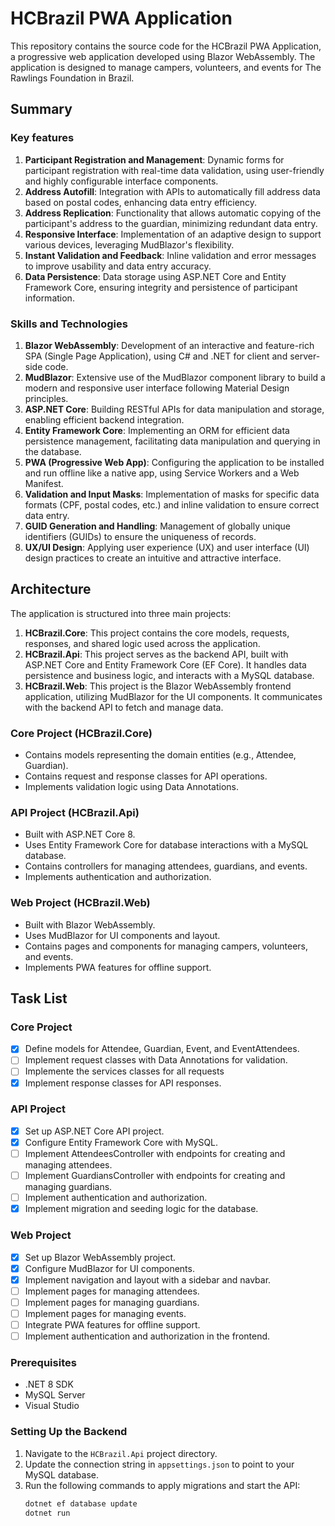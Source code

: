# HCBrazil PWA Application
This repository contains the source code for the HCBrazil PWA Application, a progressive web application developed using Blazor WebAssembly. The application is designed to manage campers, volunteers, and events for The Rawlings Foundation in Brazil.

## Summary
### Key features
1. **Participant Registration and Management**: Dynamic forms for participant registration with real-time data validation, using user-friendly and highly configurable interface components.
2. **Address Autofill**: Integration with APIs to automatically fill address data based on postal codes, enhancing data entry efficiency.
3. **Address Replication**: Functionality that allows automatic copying of the participant's address to the guardian, minimizing redundant data entry.
4. **Responsive Interface**: Implementation of an adaptive design to support various devices, leveraging MudBlazor's flexibility.
5. **Instant Validation and Feedback**: Inline validation and error messages to improve usability and data entry accuracy.
6. **Data Persistence**: Data storage using ASP.NET Core and Entity Framework Core, ensuring integrity and persistence of participant information.
   
### Skills and Technologies

1. **Blazor WebAssembly**: Development of an interactive and feature-rich SPA (Single Page Application), using C# and .NET for client and server-side code.
2. **MudBlazor**: Extensive use of the MudBlazor component library to build a modern and responsive user interface following Material Design principles.
3. **ASP.NET Core**: Building RESTful APIs for data manipulation and storage, enabling efficient backend integration.
4. **Entity Framework Core**: Implementing an ORM for efficient data persistence management, facilitating data manipulation and querying in the database.
5. **PWA (Progressive Web App)**: Configuring the application to be installed and run offline like a native app, using Service Workers and a Web Manifest.
6. **Validation and Input Masks**: Implementation of masks for specific data formats (CPF, postal codes, etc.) and inline validation to ensure correct data entry.
7. **GUID Generation and Handling**: Management of globally unique identifiers (GUIDs) to ensure the uniqueness of records.
8. **UX/UI Design**: Applying user experience (UX) and user interface (UI) design practices to create an intuitive and attractive interface.
   
## Architecture

The application is structured into three main projects:

1. **HCBrazil.Core**: This project contains the core models, requests, responses, and shared logic used across the application.
2. **HCBrazil.Api**: This project serves as the backend API, built with ASP.NET Core and Entity Framework Core (EF Core). It handles data persistence and business logic, and interacts with a MySQL database.
3. **HCBrazil.Web**: This project is the Blazor WebAssembly frontend application, utilizing MudBlazor for the UI components. It communicates with the backend API to fetch and manage data.

### Core Project (HCBrazil.Core)
- Contains models representing the domain entities (e.g., Attendee, Guardian).
- Contains request and response classes for API operations.
- Implements validation logic using Data Annotations.

### API Project (HCBrazil.Api)
- Built with ASP.NET Core 8.
- Uses Entity Framework Core for database interactions with a MySQL database.
- Contains controllers for managing attendees, guardians, and events.
- Implements authentication and authorization.

### Web Project (HCBrazil.Web)
- Built with Blazor WebAssembly.
- Uses MudBlazor for UI components and layout.
- Contains pages and components for managing campers, volunteers, and events.
- Implements PWA features for offline support.

## Task List

### Core Project
- [x] Define models for Attendee, Guardian, Event, and EventAttendees.
- [ ] Implement request classes with Data Annotations for validation.
- [ ] Implemente the services classes for all requests
- [x] Implement response classes for API responses.

### API Project
- [x] Set up ASP.NET Core API project.
- [x] Configure Entity Framework Core with MySQL.
- [ ] Implement AttendeesController with endpoints for creating and managing attendees.
- [ ] Implement GuardiansController with endpoints for creating and managing guardians.
- [ ] Implement authentication and authorization.
- [x] Implement migration and seeding logic for the database.

### Web Project
- [x] Set up Blazor WebAssembly project.
- [x] Configure MudBlazor for UI components.
- [x] Implement navigation and layout with a sidebar and navbar.
- [ ] Implement pages for managing attendees.
- [ ] Implement pages for managing guardians.
- [ ] Implement pages for managing events.
- [ ] Integrate PWA features for offline support.
- [ ] Implement authentication and authorization in the frontend.

### Prerequisites
- .NET 8 SDK
- MySQL Server
- Visual Studio

### Setting Up the Backend
1. Navigate to the `HCBrazil.Api` project directory.
2. Update the connection string in `appsettings.json` to point to your MySQL database.
3. Run the following commands to apply migrations and start the API:
   ```bash
   dotnet ef database update
   dotnet run
